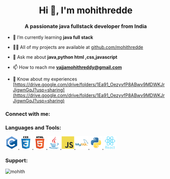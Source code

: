 <h1 align="center">Hi 👋, I'm mohithredde</h1>
<h3 align="center">A passionate java fullstack developer from India</h3>

- 🌱 I’m currently learning **java full stack**

- 👨‍💻 All of my projects are available at [github.com/mohithredde](github.com/mohithredde)

- 💬 Ask me about **java,python html ,css,javascript**

- 📫 How to reach me **vajjamohithreddy@gmail.com**

- 📄 Know about my experiences [https://drive.google.com/drive/folders/1Ea91_OezyvfP8ABwv9MDWKJrJigwnGqJ?usp=sharing](https://drive.google.com/drive/folders/1Ea91_OezyvfP8ABwv9MDWKJrJigwnGqJ?usp=sharing)

<h3 align="left">Connect with me:</h3>
<p align="left">
</p>

<h3 align="left">Languages and Tools:</h3>
<p align="left"> <a href="https://www.cprogramming.com/" target="_blank" rel="noreferrer"> <img src="https://raw.githubusercontent.com/devicons/devicon/master/icons/c/c-original.svg" alt="c" width="40" height="40"/> </a> <a href="https://www.w3schools.com/css/" target="_blank" rel="noreferrer"> <img src="https://raw.githubusercontent.com/devicons/devicon/master/icons/css3/css3-original-wordmark.svg" alt="css3" width="40" height="40"/> </a> <a href="https://www.w3.org/html/" target="_blank" rel="noreferrer"> <img src="https://raw.githubusercontent.com/devicons/devicon/master/icons/html5/html5-original-wordmark.svg" alt="html5" width="40" height="40"/> </a> <a href="https://www.java.com" target="_blank" rel="noreferrer"> <img src="https://raw.githubusercontent.com/devicons/devicon/master/icons/java/java-original.svg" alt="java" width="40" height="40"/> </a> <a href="https://developer.mozilla.org/en-US/docs/Web/JavaScript" target="_blank" rel="noreferrer"> <img src="https://raw.githubusercontent.com/devicons/devicon/master/icons/javascript/javascript-original.svg" alt="javascript" width="40" height="40"/> </a> <a href="https://www.mysql.com/" target="_blank" rel="noreferrer"> <img src="https://raw.githubusercontent.com/devicons/devicon/master/icons/mysql/mysql-original-wordmark.svg" alt="mysql" width="40" height="40"/> </a> <a href="https://www.python.org" target="_blank" rel="noreferrer"> <img src="https://raw.githubusercontent.com/devicons/devicon/master/icons/python/python-original.svg" alt="python" width="40" height="40"/> </a> <a href="https://reactjs.org/" target="_blank" rel="noreferrer"> <img src="https://raw.githubusercontent.com/devicons/devicon/master/icons/react/react-original-wordmark.svg" alt="react" width="40" height="40"/> </a> </p>

<h3 align="left">Support:</h3>
<p><a href="https://ko-fi.com/mohith"> <img align="left" src="https://cdn.ko-fi.com/cdn/kofi3.png?v=3" height="50" width="210" alt="mohith" /></a></p><br><br>
